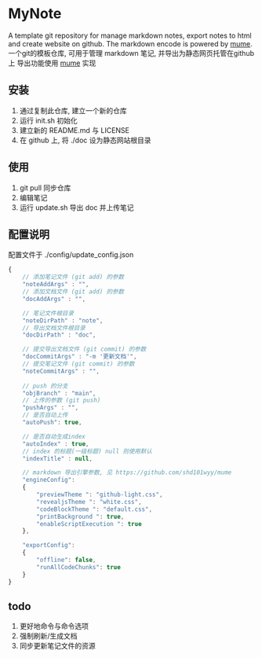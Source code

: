 # MyNote
A template git repository for manage markdown notes, export notes to html and create website on github.
The markdown encode is powered by [mume](https://github.com/shd101wyy/mume).
一个git的模板仓库, 可用于管理 markdown 笔记, 并导出为静态网页托管在github上
导出功能使用 [mume](https://github.com/shd101wyy/mume) 实现
## 安装
1. 通过复制此仓库, 建立一个新的仓库
2. 运行 init.sh 初始化
3. 建立新的 README.md 与 LICENSE
4. 在 github 上, 将 ./doc 设为静态网站根目录
## 使用
1. git pull 同步仓库
2. 编辑笔记
3. 运行 update.sh 导出 doc 并上传笔记
## 配置说明
配置文件于 ./config/update_config.json
``` js
{
    // 添加笔记文件 (git add) 的参数
    "noteAddArgs" : "",
    // 添加文档文件 (git add) 的参数
    "docAddArgs" : "",

    // 笔记文件根目录
    "noteDirPath" : "note",
    // 导出文档文件根目录
    "docDirPath" : "doc",

    // 提交导出文档文件 (git commit) 的参数
    "docCommitArgs" : "-m '更新文档'",
    // 提交笔记文件 (git commit) 的参数
    "noteCommitArgs" : "",
    
    // push 的分支
    "objBranch" : "main",
    // 上传的参数 (git push)
    "pushArgs" : "",
    // 是否自动上传
    "autoPush": true,

    // 是否自动生成index
    "autoIndex" : true,
    // index 的标题(一级标题) null 则使用默认
    "indexTitle" : null,

    // markdown 导出引擎参数, 见 https://github.com/shd101wyy/mume
    "engineConfig":
    {
        "previewTheme ": "github-light.css",
        "revealjsTheme ": "white.css",
        "codeBlockTheme ": "default.css",
        "printBackground ": true,
        "enableScriptExecution ": true
    },

    "exportConfig":
    {
        "offline": false, 
        "runAllCodeChunks": true
    }
}
```
## todo
1. 更好地命令与命令选项
2. 强制刷新/生成文档
3. 同步更新笔记文件的资源
